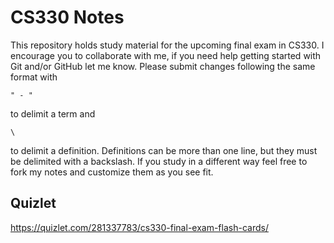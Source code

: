 # CS330 Notes
This repository holds study material for the upcoming final exam in CS330.
I encourage you to collaborate with me, if you need help getting started with Git and/or GitHub let me know.
Please submit changes following the same format with 
```
" - " 
```
to delimit a term and 
```
\
```
to delimit a definition.
Definitions can be more than one line, but they must be delimited with a backslash.
If you study in a different way feel free to fork my notes and customize them as you see fit.
## Quizlet
https://quizlet.com/281337783/cs330-final-exam-flash-cards/
